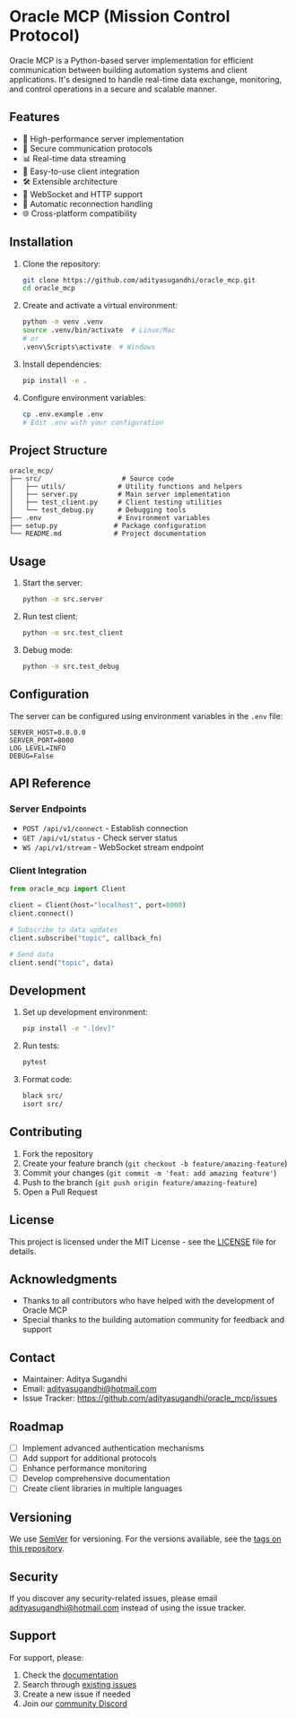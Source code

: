 # Oracle MCP (Mission Control Protocol)

Oracle MCP is a Python-based server implementation for efficient communication between building automation systems and client applications. It's designed to handle real-time data exchange, monitoring, and control operations in a secure and scalable manner.

## Features

- 🚀 High-performance server implementation
- 🔐 Secure communication protocols
- 📊 Real-time data streaming
- 🔌 Easy-to-use client integration
- 🛠️ Extensible architecture
- 📡 WebSocket and HTTP support
- 🔄 Automatic reconnection handling
- 🌐 Cross-platform compatibility

## Installation

1. Clone the repository:
   ```bash
   git clone https://github.com/adityasugandhi/oracle_mcp.git
   cd oracle_mcp
   ```

2. Create and activate a virtual environment:
   ```bash
   python -m venv .venv
   source .venv/bin/activate  # Linux/Mac
   # or
   .venv\Scripts\activate  # Windows
   ```

3. Install dependencies:
   ```bash
   pip install -e .
   ```

4. Configure environment variables:
   ```bash
   cp .env.example .env
   # Edit .env with your configuration
   ```

## Project Structure

```
oracle_mcp/
├── src/                    # Source code
│   ├── utils/             # Utility functions and helpers
│   ├── server.py          # Main server implementation
│   ├── test_client.py     # Client testing utilities
│   └── test_debug.py      # Debugging tools
├── .env                   # Environment variables
├── setup.py              # Package configuration
└── README.md             # Project documentation
```

## Usage

1. Start the server:
   ```bash
   python -m src.server
   ```

2. Run test client:
   ```bash
   python -m src.test_client
   ```

3. Debug mode:
   ```bash
   python -m src.test_debug
   ```

## Configuration

The server can be configured using environment variables in the `.env` file:

```env
SERVER_HOST=0.0.0.0
SERVER_PORT=8000
LOG_LEVEL=INFO
DEBUG=False
```

## API Reference

### Server Endpoints

- `POST /api/v1/connect` - Establish connection
- `GET /api/v1/status` - Check server status
- `WS /api/v1/stream` - WebSocket stream endpoint

### Client Integration

```python
from oracle_mcp import Client

client = Client(host="localhost", port=8000)
client.connect()

# Subscribe to data updates
client.subscribe("topic", callback_fn)

# Send data
client.send("topic", data)
```

## Development

1. Set up development environment:
   ```bash
   pip install -e ".[dev]"
   ```

2. Run tests:
   ```bash
   pytest
   ```

3. Format code:
   ```bash
   black src/
   isort src/
   ```

## Contributing

1. Fork the repository
2. Create your feature branch (`git checkout -b feature/amazing-feature`)
3. Commit your changes (`git commit -m 'feat: add amazing feature'`)
4. Push to the branch (`git push origin feature/amazing-feature`)
5. Open a Pull Request

## License

This project is licensed under the MIT License - see the [LICENSE](LICENSE) file for details.

## Acknowledgments

- Thanks to all contributors who have helped with the development of Oracle MCP
- Special thanks to the building automation community for feedback and support

## Contact

- Maintainer: Aditya Sugandhi
- Email: adityasugandhi@hotmail.com
- Issue Tracker: https://github.com/adityasugandhi/oracle_mcp/issues

## Roadmap

- [ ] Implement advanced authentication mechanisms
- [ ] Add support for additional protocols
- [ ] Enhance performance monitoring
- [ ] Develop comprehensive documentation
- [ ] Create client libraries in multiple languages

## Versioning

We use [SemVer](http://semver.org/) for versioning. For the versions available, see the [tags on this repository](https://github.com/adityasugandhi/oracle_mcp/tags).

## Security

If you discover any security-related issues, please email adityasugandhi@hotmail.com instead of using the issue tracker.

## Support

For support, please:
1. Check the [documentation](docs/)
2. Search through [existing issues](https://github.com/adityasugandhi/oracle_mcp/issues)
3. Create a new issue if needed
4. Join our [community Discord](https://discord.gg/your-server)